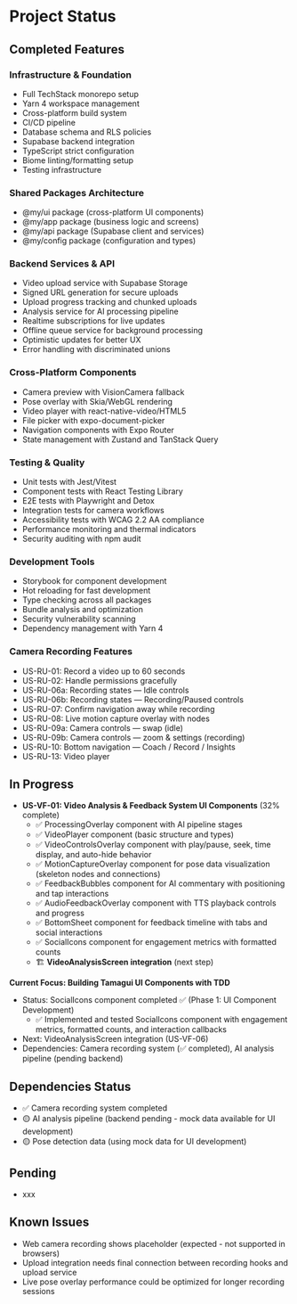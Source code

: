 # Project Status

## Completed Features

### **Infrastructure & Foundation**
- Full TechStack monorepo setup
- Yarn 4 workspace management
- Cross-platform build system
- CI/CD pipeline
- Database schema and RLS policies
- Supabase backend integration
- TypeScript strict configuration
- Biome linting/formatting setup
- Testing infrastructure

### **Shared Packages Architecture**
- @my/ui package (cross-platform UI components)
- @my/app package (business logic and screens)
- @my/api package (Supabase client and services)
- @my/config package (configuration and types)

### **Backend Services & API**
- Video upload service with Supabase Storage
- Signed URL generation for secure uploads
- Upload progress tracking and chunked uploads
- Analysis service for AI processing pipeline
- Realtime subscriptions for live updates
- Offline queue service for background processing
- Optimistic updates for better UX
- Error handling with discriminated unions

### **Cross-Platform Components**
- Camera preview with VisionCamera fallback
- Pose overlay with Skia/WebGL rendering
- Video player with react-native-video/HTML5
- File picker with expo-document-picker
- Navigation components with Expo Router
- State management with Zustand and TanStack Query

### **Testing & Quality**
- Unit tests with Jest/Vitest
- Component tests with React Testing Library
- E2E tests with Playwright and Detox
- Integration tests for camera workflows
- Accessibility tests with WCAG 2.2 AA compliance
- Performance monitoring and thermal indicators
- Security auditing with npm audit

### **Development Tools**
- Storybook for component development
- Hot reloading for fast development
- Type checking across all packages
- Bundle analysis and optimization
- Security vulnerability scanning
- Dependency management with Yarn 4

### **Camera Recording Features**
- US-RU-01: Record a video up to 60 seconds
- US-RU-02: Handle permissions gracefully
- US-RU-06a: Recording states — Idle controls
- US-RU-06b: Recording states — Recording/Paused controls
- US-RU-07: Confirm navigation away while recording
- US-RU-08: Live motion capture overlay with nodes
- US-RU-09a: Camera controls — swap (idle)
- US-RU-09b: Camera controls — zoom & settings (recording)
- US-RU-10: Bottom navigation — Coach / Record / Insights
- US-RU-13: Video player

## In Progress
- **US-VF-01: Video Analysis & Feedback System UI Components** (32% complete)
  - ✅ ProcessingOverlay component with AI pipeline stages
  - ✅ VideoPlayer component (basic structure and types)
  - ✅ VideoControlsOverlay component with play/pause, seek, time display, and auto-hide behavior
  - ✅ MotionCaptureOverlay component for pose data visualization (skeleton nodes and connections)
  - ✅ FeedbackBubbles component for AI commentary with positioning and tap interactions
  - ✅ AudioFeedbackOverlay component with TTS playback controls and progress
  - ✅ BottomSheet component for feedback timeline with tabs and social interactions
  - ✅ SocialIcons component for engagement metrics with formatted counts
  - 🏗️ **VideoAnalysisScreen integration** (next step)

**Current Focus: Building Tamagui UI Components with TDD**
- Status: SocialIcons component completed ✅ (Phase 1: UI Component Development)
  - ✅ Implemented and tested SocialIcons component with engagement metrics, formatted counts, and interaction callbacks
- Next: VideoAnalysisScreen integration (US-VF-06)
- Dependencies: Camera recording system (✅ completed), AI analysis pipeline (pending backend)

## Dependencies Status
- ✅ Camera recording system completed
- 🟡 AI analysis pipeline (backend pending - mock data available for UI development)
- 🟡 Pose detection data (using mock data for UI development)

## Pending
- xxx

## Known Issues
- Web camera recording shows placeholder (expected - not supported in browsers)
- Upload integration needs final connection between recording hooks and upload service
- Live pose overlay performance could be optimized for longer recording sessions